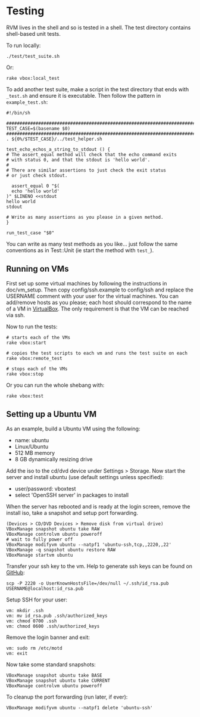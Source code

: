 Testing
=============================================================================

RVM lives in the shell and so is tested in a shell. The test directory
contains shell-based unit tests.

To run locally:

    ./test/test_suite.sh

Or:

    rake vbox:local_test

To add another test suite, make a script in the test directory that ends with
`_test.sh` and ensure it is executable. Then follow the pattern in
`example_test.sh`:

    #!/bin/sh

    ########################################################################
    TEST_CASE=$(basename $0)
    ########################################################################
    . ${0%/$TEST_CASE}/../test_helper.sh

    test_echo_echos_a_string_to_stdout () {
    # The assert_equal method will check that the echo command exits
    # with status 0, and that the stdout is 'hello world'.
    #
    # There are similar assertions to just check the exit status
    # or just check stdout.

      assert_equal 0 "$(
      echo 'hello world'
    )" $LINENO <<stdout
    hello world
    stdout

    # Write as many assertions as you please in a given method.
    }

    run_test_case "$0"

You can write as many test methods as you like... just follow the same
conventions as in Test::Unit (ie start the method with `test_`).

Running on VMs
------------------------

First set up some virtual machines by following the instructions in
doc/vm_setup. Then copy config/ssh.example to config/ssh and replace the
USERNAME comment with your user for the virtual machines. You can add/remove
hosts as you please; each host should correspond to the name of a VM in
[VirtualBox](http://www.virtualbox.org/). The only requirement is that the VM
can be reached via ssh.

Now to run the tests:

    # starts each of the VMs
    rake vbox:start
    
    # copies the test scripts to each vm and runs the test suite on each
    rake vbox:remote_test
    
    # stops each of the VMs
    rake vbox:stop

Or you can run the whole shebang with:

    rake vbox:test

Setting up a Ubuntu VM
------------------------

As an example, build a Ubuntu VM using the following:

- name: ubuntu
- Linux/Ubuntu
- 512 MB memory
- 8 GB dynamically resizing drive

Add the iso to the cd/dvd device under Settings > Storage. Now start the
server and install ubuntu (use default settings unless specified):

- user/password: vboxtest
- select 'OpenSSH server' in packages to install

When the server has rebooted and is ready at the login screen, remove the
install iso, take a snapshot and setup port forwarding.

    (Devices > CD/DVD Devices > Remove disk from virtual drive)
    VBoxManage snapshot ubuntu take RAW
    VBoxManage controlvm ubuntu poweroff
    # wait to fully power off
    VBoxManage modifyvm ubuntu --natpf1 'ubuntu-ssh,tcp,,2220,,22'
    VBoxManage -q snapshot ubuntu restore RAW
    VBoxManage startvm ubuntu

Transfer your ssh key to the vm. Help to generate ssh keys can be found on
[GitHub](http://help.github.com/key-setup-redirect):

    scp -P 2220 -o UserKnownHostsFile=/dev/null ~/.ssh/id_rsa.pub USERNAME@localhost:id_rsa.pub

Setup SSH for your user:

    vm: mkdir .ssh
    vm: mv id_rsa.pub .ssh/authorized_keys
    vm: chmod 0700 .ssh
    vm: chmod 0600 .ssh/authorized_keys

Remove the login banner and exit:

    vm: sudo rm /etc/motd
    vm: exit

Now take some standard snapshots:

    VBoxManage snapshot ubuntu take BASE
    VBoxManage snapshot ubuntu take CURRENT
    VBoxManage controlvm ubuntu poweroff

To cleanup the port forwarding (run later, if ever):

    VBoxManage modifyvm ubuntu --natpf1 delete 'ubuntu-ssh'
